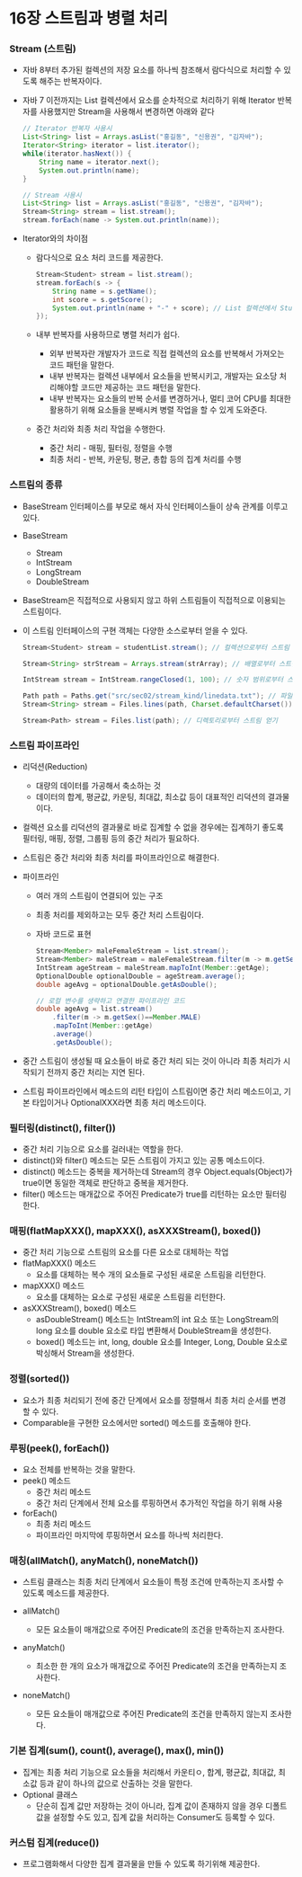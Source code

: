 # 16장 스트림과 병렬 처리



### Stream (스트림)

- 자바 8부터 추가된 컬렉션의 저장 요소를 하나씩 참조해서 람다식으로 처리할 수 있도록 해주는 반복자이다.

- 자바 7 이전까지는 List<String> 컬렉션에서 요소를 순차적으로 처리하기 위해 Iterator 반복자를 사용했지만 Stream을 사용해서 변경하면 아래와 같다

  ```java
  // Iterator 반복자 사용시
  List<String> list = Arrays.asList("홍길동", "신용권", "김자바");
  Iterator<String> iterator = list.iterator();
  while(iterator.hasNext()) {
      String name = iterator.next();
      System.out.println(name);
  }
  
  // Stream 사용시
  List<String> list = Arrays.asList("홍길동", "신용권", "김자바");
  Stream<String> stream = list.stream();
  stream.forEach(name -> System.out.println(name));
  ```

- Iterator와의 차이점

  - 람다식으로 요소 처리 코드를 제공한다.

    ```java
    Stream<Student> stream = list.stream();
    stream.forEach(s -> {
        String name = s.getName();
        int score = s.getScore();
        System.out.println(name + "-" + score); // List 컬렉션에서 Student를 가져와 람다식의 매개값으로 제공한다.
    });
    ```

  - 내부 반복자를 사용하므로 병렬 처리가 쉽다.

    - 외부 반복자란 개발자가 코드로 직접 컬렉션의 요소를 반복해서 가져오는 코드 패턴을 말한다.
    - 내부 반복자는 컬렉션 내부에서 요소들을 반복시키고, 개발자는 요소당 처리해야할 코드만 제공하는 코드 패턴을 말한다.
    - 내부 반복자는 요소들의 반복 순서를 변경하거나, 멀티 코어 CPU를 최대한 활용하기 위해 요소들을 분배시켜 병렬 작업을 할 수 있게 도와준다.

  - 중간 처리와 최종 처리 작업을 수행한다.

    - 중간 처리 - 매핑, 필터링, 정렬을 수행
    - 최종 처리 - 반복, 카운팅, 평균, 총합 등의 집계 처리를 수행



### 스트림의 종류

- BaseStream 인터페이스를 부모로 해서 자식 인터페이스들이 상속 관계를 이루고 있다.

- BaseStream

  - Stream
  - IntStream
  - LongStream
  - DoubleStream

- BaseStream은 직접적으로 사용되지 않고 하위 스트림들이 직접적으로 이용되는 스트림이다.

- 이 스트림 인터페이스의 구현 객체는 다양한 소스로부터 얻을 수 있다.

  ```java
  Stream<Student> stream = studentList.stream(); // 컬렉션으로부터 스트림 얻기
  
  Stream<String> strStream = Arrays.stream(strArray); // 배열로부터 스트림 얻기
  
  IntStream stream = IntStream.rangeClosed(1, 100); // 숫자 범위로부터 스트림 얻기
  
  Path path = Paths.get("src/sec02/stream_kind/linedata.txt"); // 파일로부터 스트림 얻기
  Stream<String> stream = Files.lines(path, Charset.defaultCharset()); // 운영체제의 기본 문자셋
  
  Stream<Path> stream = Files.list(path); // 디렉토리로부터 스트림 얻기
  ```



### 스트림 파이프라인

- 리덕션(Reduction)

  - 대량의 데이터를 가공해서 축소하는 것
  - 데이터의 합계, 평균값, 카운팅, 최대값, 최소값 등이 대표적인 리덕션의 결과물이다.

- 컬렉션 요소를 리덕션의 결과물로 바로 집계할 수 없을 경우에는 집계하기 좋도록 필터링, 매핑, 정렬, 그룹핑 등의 중간 처리가 필요하다.

- 스트림은 중간 처리와 최종 처리를 파이프라인으로 해결한다.

- 파이프라인

  - 여러 개의 스트림이 연결되어 있는 구조

  - 최종 처리를 제외하고는 모두 중간 처리 스트림이다.

  - 자바 코드로 표현

    ```java
    Stream<Member> maleFemaleStream = list.stream();
    Stream<Member> maleStream = maleFemaleStream.filter(m -> m.getSex()==Member.MALE);
    IntStream ageStream = maleStream.mapToInt(Member::getAge);
    OptionalDouble optionalDouble = ageStream.average();
    double ageAvg = optionalDouble.getAsDouble();
    
    // 로컬 변수를 생략하고 연결한 파이프라인 코드
    double ageAvg = list.stream()
        .filter(m -> m.getSex()==Member.MALE)
        .mapToInt(Member::getAge)
        .average()
        .getAsDouble();
    ```

- 중간 스트림이 생성될 때 요소들이 바로 중간 처리 되는 것이 아니라 최종 처리가 시작되기 전까지 중간 처리는 지연 된다.

- 스트림 파이프라인에서 메소드의 리턴 타입이 스트림이면 중간 처리 메소드이고, 기본 타입이거나 OptionalXXX라면 최종 처리 메소드이다.



### 필터링(distinct(), filter())

- 중간 처리 기능으로 요소를 걸러내는 역할을 한다.
- distinct()와 filter() 메소드는 모든 스트림이 가지고 있는 공통 메소드이다.
- distinct() 메소드는 중복을 제거하는데 Stream의 경우 Object.equals(Object)가 true이면 동일한 객체로 판단하고 중복을 제거한다.
- filter() 메소드는 매개값으로 주어진 Predicate가 true를 리턴하는 요소만 필터링한다.



### 매핑(flatMapXXX(), mapXXX(), asXXXStream(), boxed())

- 중간 처리 기능으로 스트림의 요소를 다른 요소로 대체하는 작업
- flatMapXXX() 메소드
  - 요소를 대체하는 복수 개의 요소들로 구성된 새로운 스트림을 리턴한다.
- mapXXX() 메소드
  - 요소를 대체하는 요소로 구성된 새로운 스트림을 리턴한다.
- asXXXStream(), boxed() 메소드
  - asDoubleStream() 메소드는 IntStream의 int 요소 또는 LongStream의 long 요소를 double 요소로 타입 변환해서 DoubleStream을 생성한다.
  - boxed() 메소드는 int, long, double 요소를 Integer, Long, Double 요소로 박싱해서 Stream을 생성한다.



### 정렬(sorted())

- 요소가 최종 처리되기 전에 중간 단계에서 요소를 정렬해서 최종 처리 순서를 변경할 수 있다.
- Comparable을 구현한 요소에서만 sorted() 메소드를 호출해야 한다. 



### 루핑(peek(), forEach())

- 요소 전체를 반복하는 것을 말한다.
- peek() 메소드
  - 중간 처리 메소드
  - 중간 처리 단계에서 전체 요소를 루핑하면서 추가적인 작업을 하기 위해 사용
- forEach()
  - 최종 처리 메소드
  - 파이프라인 마지막에 루핑하면서 요소를 하나씩 처리한다.



### 매칭(allMatch(), anyMatch(),  noneMatch())

- 스트림 클래스는 최종 처리 단계에서 요소들이 특정 조건에 만족하는지 조사할 수 있도록 메소드를 제공한다.

- allMatch()

  - 모든 요소들이 매개값으로 주어진 Predicate의 조건을 만족하는지 조사한다.

- anyMatch()

  - 최소한 한 개의 요소가 매개값으로 주어진 Predicate의 조건을 만족하는지 조사한다.

- noneMatch()

  - 모든 요소들이 매개값으로 주어진 Predicate의 조건을 만족하지 않는지 조사한다.

    

 ### 기본 집계(sum(), count(), average(), max(), min())

- 집계는 최종 처리 기능으로 요소들을 처리해서 카운티ㅇ, 합계, 평균값, 최대값, 최소값 등과 같이 하나의 값으로 산출하는 것을 말한다.
- Optional 클래스
  - 단순히 집계 값만 저장하는 것이 아니라, 집계 값이 존재하지 않을 경우 디폴트 값을 설정할 수도 있고, 집계 값을 처리하는 Consumer도 등록할 수 있다.



### 커스텀 집계(reduce())

- 프로그램화해서 다양한 집계 결과물을 만들 수 있도록 하기위해 제공한다.

